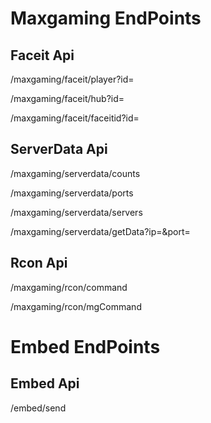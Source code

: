 # Maxgaming EndPoints

## Faceit Api
/maxgaming/faceit/player?id=

/maxgaming/faceit/hub?id=

/maxgaming/faceit/faceitid?id=

## ServerData Api
/maxgaming/serverdata/counts

/maxgaming/serverdata/ports

/maxgaming/serverdata/servers

/maxgaming/serverdata/getData?ip=&port=

## Rcon Api 

/maxgaming/rcon/command

/maxgaming/rcon/mgCommand

# Embed EndPoints

## Embed Api

/embed/send